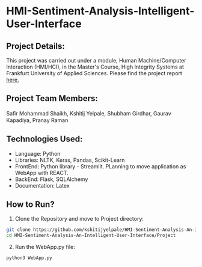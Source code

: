 # HMI-Sentiment-Analysis-Intelligent-User-Interface

## Project Details:
This project was carried out under a module, Human Machine/Computer Interaction (HMI/HCI), in the Master's Course, High Integrity Systems at Frankfurt University of Applied Sciences. Please find the project report [here.](Documentation/LSTM_Bayes_Sentiment_Analysis/Scientific_Report.pdf)

## Project Team Members: 
Saﬁr Mohammad Shaikh, Kshitij Yelpale, Shubham Girdhar, Gaurav Kapadiya, Pranay Raman

## Technologies Used:
* Language: Python
* Libraries: NLTK, Keras, Pandas, Scikit-Learn
* FrontEnd: Python library - Streamlit. PLanning to move application as WebApp with REACT.
* BackEnd: Flask, SQLAlchemy
* Documentation: Latex

## How to Run?
1. Clone the Repository and move to Project directory:
```sh
git clone https://github.com/kshitijyelpale/HMI-Sentiment-Analysis-An-Intelligent-User-Interface.git
cd HMI-Sentiment-Analysis-An-Intelligent-User-Interface/Project
```
2. Run the WebApp.py file:
```sh
python3 WebApp.py
```
